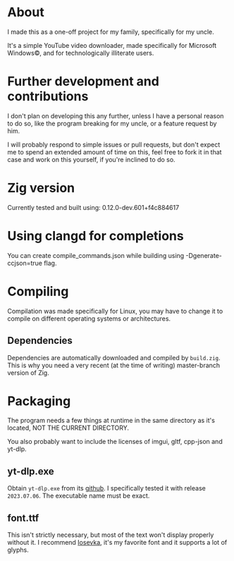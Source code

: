 # About
I made this as a one-off project for my family, specifically for my uncle.

It's a simple YouTube video downloader, made specifically for Microsoft Windows©,
and for technologically illiterate users.

# Further development and contributions
I don't plan on developing this any further, unless I have a personal reason
to do so, like the program breaking for my uncle, or a feature request by him.

I will probably respond to simple issues or pull requests, but don't expect me
to spend an extended amount of time on this, feel free to fork it in that case
and work on this yourself, if you're inclined to do so.

# Zig version
Currently tested and built using: 0.12.0-dev.601+f4c884617

# Using clangd for completions
You can create compile_commands.json while building using -Dgenerate-ccjson=true flag.

# Compiling
Compilation was made specifically for Linux, you may have to change it
to compile on different operating systems or architectures.

## Dependencies
Dependencies are automatically downloaded and compiled by `build.zig`.
This is why you need a very recent (at the time of writing) master-branch version of Zig.

# Packaging
The program needs a few things at runtime in the same directory as it's located,
NOT THE CURRENT DIRECTORY.

You also probably want to include the licenses of imgui, gltf, cpp-json and yt-dlp.

## yt-dlp.exe
Obtain `yt-dlp.exe` from its [github](https://github.com/yt-dlp/yt-dlp).
I specifically tested it with release `2023.07.06`.
The executable name must be exact.

## font.ttf
This isn't strictly necessary, but most of the text won't display properly without it.
I recommend [Iosevka](https://typeof.net/Iosevka/), it's my favorite font
and it supports a lot of glyphs.

